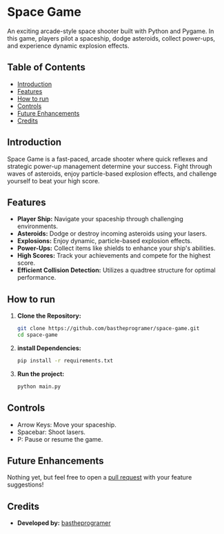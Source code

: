 # Space Game

An exciting arcade-style space shooter built with Python and Pygame. In this game, players pilot a spaceship, dodge asteroids, collect power-ups, and experience dynamic explosion effects.

## Table of Contents

- [Introduction](#introduction)
- [Features](#features)
- [How to run](#How-to-run)
- [Controls](#controls)
- [Future Enhancements](#future-enhancements)
- [Credits](#credits)


## Introduction

Space Game is a fast-paced, arcade shooter where quick reflexes and strategic power-up management determine your success. Fight through waves of asteroids, enjoy particle-based explosion effects, and challenge yourself to beat your high score.

## Features

- **Player Ship:** Navigate your spaceship through challenging environments.
- **Asteroids:** Dodge or destroy incoming asteroids using your lasers.
- **Explosions:** Enjoy dynamic, particle-based explosion effects.
- **Power-Ups:** Collect items like shields to enhance your ship's abilities.
- **High Scores:** Track your achievements and compete for the highest score.
- **Efficient Collision Detection:** Utilizes a quadtree structure for optimal performance.

## How to run

1. **Clone the Repository:**

   ```bash
   git clone https://github.com/bastheprogramer/space-game.git
   cd space-game
   
2. **install Dependencies:**
   
   ```bash
   pip install -r requirements.txt

3. **Run the project:**
   ```bash
   python main.py
   

## Controls
   - Arrow Keys: Move your spaceship.
   - Spacebar: Shoot lasers.
   - P: Pause or resume the game.

## Future Enhancements
   Nothing yet, but feel free to open a [pull request](https://github.com/bastheprogramer/space-game/pulls) with your feature suggestions!

## Credits
- **Developed by:** [bastheprogramer](https://github.com/bastheprogramer)